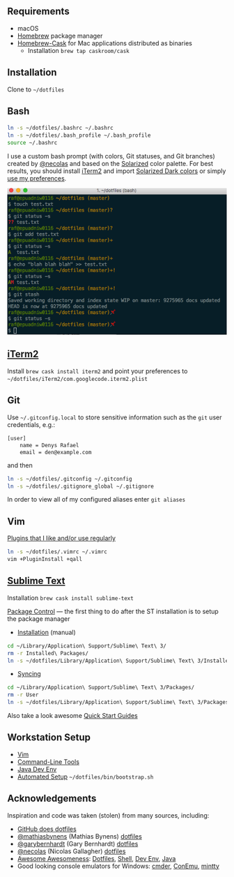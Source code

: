 ## Requirements
* macOS
* [Homebrew](http://brew.sh) package manager
* [Homebrew-Cask](https://github.com/caskroom/homebrew-cask#homebrew-cask) for Mac applications distributed as binaries
  - Installation `brew tap caskroom/cask`

## Installation
Clone to `~/dotfiles`

## Bash

```bash
ln -s ~/dotfiles/.bashrc ~/.bashrc
ln -s ~/dotfiles/.bash_profile ~/.bash_profile
source ~/.bashrc
```
I use a custom bash prompt (with colors, Git statuses, and Git branches)
created by [@necolas](https://github.com/necolas) and based on the [Solarized](http://ethanschoonover.com/solarized) color palette. For best results, you should install
[iTerm2](http://iterm2.com) and import [Solarized Dark colors](https://github.com/altercation/solarized/tree/master/iterm2-colors-solarized)
or simply [use my preferences](https://github.com/drafael/dotfiles#iterm2).

![Screenshot:](https://github.com/drafael/dotfiles/raw/master/share/custom-bash-prompt.png)

## [iTerm2](http://iterm2.com)
Install `brew cask install iterm2` and point your preferences to `~/dotfiles/iTerm2/com.googlecode.iterm2.plist`

## Git
Use `~/.gitconfig.local` to store sensitive information such as the `git` user credentials, e.g.:
```
[user]
    name = Denys Rafael
    email = den@example.com
```
and then
```bash
ln -s ~/dotfiles/.gitconfig ~/.gitconfig
ln -s ~/dotfiles/.gitignore_global ~/.gitignore
```
In order to view all of my configured aliases enter `git aliases`

## Vim
[Plugins that I like and/or use regularly](https://github.com/drafael/dotfiles/blob/master/share/INSTALL.md#vim-plugins-that-i-like-andor-use-regularly)
```bash
ln -s ~/dotfiles/.vimrc ~/.vimrc
vim +PluginInstall +qall
```

## [Sublime Text](https://www.sublimetext.com/)
Installation `brew cask install sublime-text`

[Package Control](https://packagecontrol.io/) — the first thing to do after the ST installation is to setup the package manager
* [Installation](https://packagecontrol.io/installation) (manual)
```bash
cd ~/Library/Application\ Support/Sublime\ Text\ 3/
rm -r Installed\ Packages/
ln -s ~/dotfiles/Library/Application\ Support/Sublime\ Text\ 3/Installed\ Packages/
```
* [Syncing](https://packagecontrol.io/docs/syncing)
```bash
cd ~/Library/Application\ Support/Sublime\ Text\ 3/Packages/
rm -r User
ln -s ~/dotfiles/Library/Application\ Support/Sublime\ Text\ 3/Packages/User/
```
Also take a look awesome [Quick Start Guides](https://github.com/dreikanter/sublime-bookmarks)

## Workstation Setup
* [Vim](https://github.com/drafael/dotfiles/blob/master/share/INSTALL.md#vim)
* [Command-Line Tools](https://github.com/drafael/dotfiles/blob/master/share/INSTALL.md#command-line-tools)
* [Java Dev Env](https://github.com/drafael/dotfiles/blob/master/share/INSTALL.md#java-dev-env)
* [Automated Setup](https://github.com/drafael/osx-bootstrap) `~/dotfiles/bin/bootstrap.sh`

## Acknowledgements

Inspiration and code was taken (stolen) from many sources, including:
* [GitHub does dotfiles](https://dotfiles.github.io/)
* [@mathiasbynens](https://github.com/mathiasbynens) (Mathias Bynens) [dotfiles](https://github.com/mathiasbynens/dotfiles)
* [@garybernhardt](https://github.com/garybernhardt) (Gary Bernhardt) [dotfiles](https://github.com/garybernhardt/dotfiles)
* [@necolas](https://github.com/necolas) (Nicolas Gallagher) [dotfiles](https://github.com/necolas/dotfiles)
* [Awesome Awesomeness](https://github.com/bayandin/awesome-awesomeness): [Dotfiles](https://github.com/webpro/awesome-dotfiles), [Shell](https://github.com/alebcay/awesome-shell), [Dev Env](https://github.com/jondot/awesome-devenv), [Java](https://github.com/akullpp/awesome-java)
* Good looking console emulators for Windows: [cmder](http://cmder.net/), [ConEmu](https://conemu.github.io/), [mintty](http://mintty.github.io/)

